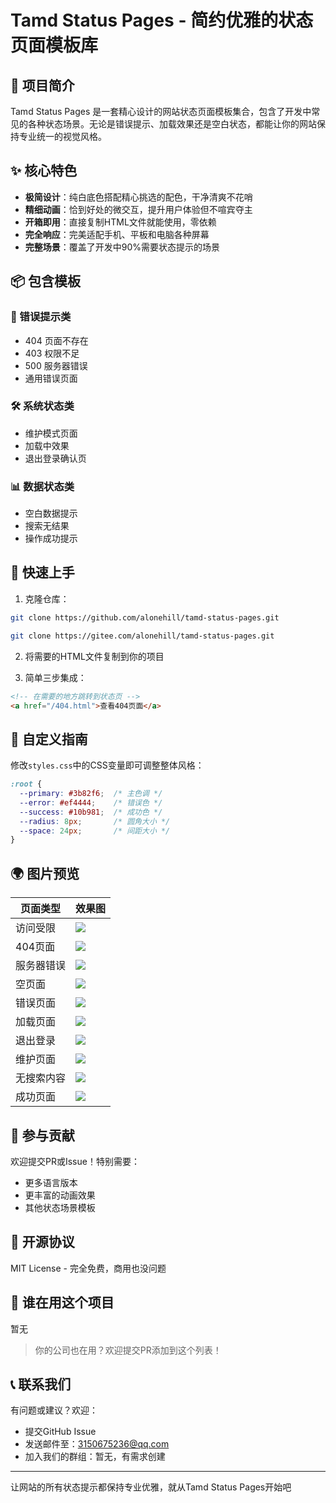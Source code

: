 # Tamd Status Pages - 简约优雅的状态页面模板库

## 🎯 项目简介

Tamd Status Pages 是一套精心设计的网站状态页面模板集合，包含了开发中常见的各种状态场景。无论是错误提示、加载效果还是空白状态，都能让你的网站保持专业统一的视觉风格。

## ✨ 核心特色

- **极简设计**：纯白底色搭配精心挑选的配色，干净清爽不花哨
- **精细动画**：恰到好处的微交互，提升用户体验但不喧宾夺主
- **开箱即用**：直接复制HTML文件就能使用，零依赖
- **完全响应**：完美适配手机、平板和电脑各种屏幕
- **完整场景**：覆盖了开发中90%需要状态提示的场景

## 📦 包含模板

### 🚨 错误提示类
- 404 页面不存在
- 403 权限不足
- 500 服务器错误  
- 通用错误页面

### 🛠️ 系统状态类
- 维护模式页面
- 加载中效果
- 退出登录确认页

### 📊 数据状态类  
- 空白数据提示
- 搜索无结果
- 操作成功提示

## 🚀 快速上手

1. 克隆仓库：
```bash
git clone https://github.com/alonehill/tamd-status-pages.git
```
```bash
git clone https://gitee.com/alonehill/tamd-status-pages.git
```

2. 将需要的HTML文件复制到你的项目

3. 简单三步集成：
```html
<!-- 在需要的地方跳转到状态页 -->
<a href="/404.html">查看404页面</a>
```

## 🎨 自定义指南

修改`styles.css`中的CSS变量即可调整整体风格：
```css
:root {
  --primary: #3b82f6;  /* 主色调 */
  --error: #ef4444;    /* 错误色 */
  --success: #10b981;  /* 成功色 */
  --radius: 8px;       /* 圆角大小 */
  --space: 24px;       /* 间距大小 */
}
```

## 🌍 图片预览

| 页面类型 | 效果图 |
|---------|--------|
| 访问受限 | ![](assets/403.jpg) |
| 404页面 | ![](assets/404.jpg) |
| 服务器错误 | ![](assets/500.jpg) |
| 空页面 | ![](assets/empty-state.jpg) |
| 错误页面 | ![](assets/error.jpg) |
| 加载页面 | ![](assets/loading.jpg) |
| 退出登录 | ![](assets/logout.jpg) |
| 维护页面 | ![](assets/maintenance.jpg) |
| 无搜索内容 | ![](assets/no-results.jpg) |
| 成功页面 | ![](assets/success.jpg) |

## 🤝 参与贡献

欢迎提交PR或Issue！特别需要：
- 更多语言版本
- 更丰富的动画效果
- 其他状态场景模板

## 📜 开源协议

MIT License - 完全免费，商用也没问题

## 💖 谁在用这个项目

暂无

> 你的公司也在用？欢迎提交PR添加到这个列表！

## 📞 联系我们

有问题或建议？欢迎：
- 提交GitHub Issue
- 发送邮件至：3150675236@qq.com
- 加入我们的群组：暂无，有需求创建

---

让网站的所有状态提示都保持专业优雅，就从Tamd Status Pages开始吧

